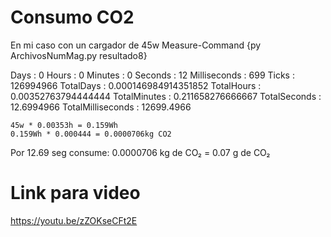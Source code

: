# Consumo CO2
En mi caso con un cargador de 45w
Measure-Command {py ArchivosNumMag.py resultado8}

Days              : 0
Hours             : 0
Minutes           : 0
Seconds           : 12
Milliseconds      : 699
Ticks             : 126994966
TotalDays         : 0.000146984914351852
TotalHours        : 0.00352763794444444
TotalMinutes      : 0.211658276666667
TotalSeconds      : 12.6994966
TotalMilliseconds : 12699.4966

    45w * 0.00353h = 0.159Wh
    0.159Wh * 0.000444 = 0.0000706kg CO2​
Por 12.69 seg consume:
    0.0000706 kg de CO₂ = 0.07 g de CO₂

# Link para video
https://youtu.be/zZOKseCFt2E
